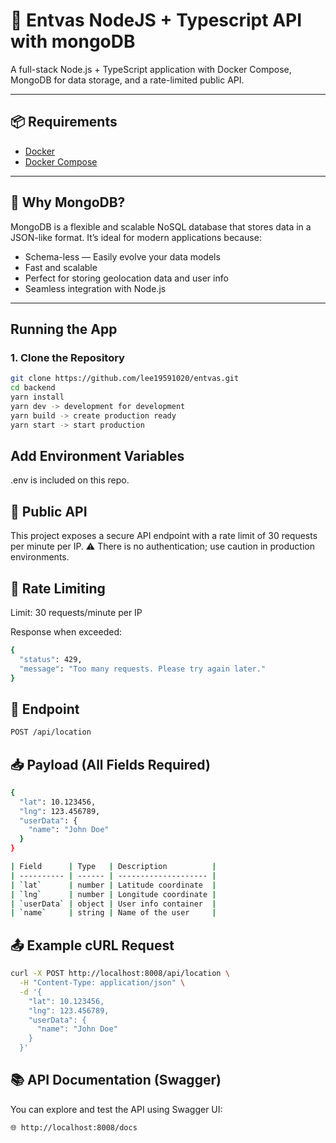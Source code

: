 # 🚀 Entvas NodeJS + Typescript API with mongoDB

A full-stack Node.js + TypeScript application with Docker Compose, MongoDB for data storage, and a rate-limited public API.

---

## 📦 Requirements

- [Docker](https://www.docker.com/)
- [Docker Compose](https://docs.docker.com/compose/)

---

## 🧠 Why MongoDB?

MongoDB is a flexible and scalable NoSQL database that stores data in a JSON-like format. It’s ideal for modern applications because:

- Schema-less — Easily evolve your data models
- Fast and scalable
- Perfect for storing geolocation data and user info
- Seamless integration with Node.js

---

## Running the App

### 1. Clone the Repository

```bash
git clone https://github.com/lee19591020/entvas.git
cd backend
yarn install
yarn dev -> development for development
yarn build -> create production ready
yarn start -> start production
```
## Add Environment Variables
.env is included on this repo.

## 📡 Public API
This project exposes a secure API endpoint with a rate limit of 30 requests per minute per IP.
⚠️ There is no authentication; use caution in production environments.

## 🔐 Rate Limiting
Limit: 30 requests/minute per IP

Response when exceeded:

```bash
{
  "status": 429,
  "message": "Too many requests. Please try again later."
}
```
## 🧾 Endpoint
```bash
POST /api/location
```
## 📥 Payload (All Fields Required)
```bash
{
  "lat": 10.123456,
  "lng": 123.456789,
  "userData": {
    "name": "John Doe"
  }
}
```
```bash
| Field      | Type   | Description          |
| ---------- | ------ | -------------------- |
| `lat`      | number | Latitude coordinate  |
| `lng`      | number | Longitude coordinate |
| `userData` | object | User info container  |
| `name`     | string | Name of the user     |
```
## 📤 Example cURL Request
```bash
curl -X POST http://localhost:8008/api/location \
  -H "Content-Type: application/json" \
  -d '{
    "lat": 10.123456,
    "lng": 123.456789,
    "userData": {
      "name": "John Doe"
    }
  }'
```

## 📚 API Documentation (Swagger)
You can explore and test the API using Swagger UI:
```bash
🌐 http://localhost:8008/docs
```
